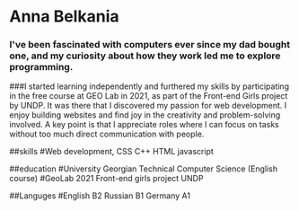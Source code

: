 # Anna Belkania 

### I've been fascinated with computers ever since my dad bought one, and my curiosity about how they work led me to explore programming.
###I started learning independently and furthered my skills by participating in the free course at GEO Lab in 2021, as part of the Front-end Girls project by UNDP. It was there that I discovered my passion for web development. I enjoy building websites and find joy in the creativity and problem-solving involved. A key point is that I appreciate roles where I can focus on tasks without too much direct communication with people.


##skills
#Web development, CSS C++ HTML javascript 

##education 
#University Georgian Technical Computer Science (English course)
#GeoLab 2021 Front-end girls project UNDP

##Languges
#English B2  Russian B1 Germany A1

